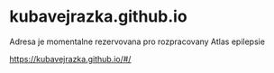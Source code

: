 # kubavejrazka.github.io
Adresa je momentalne rezervovana pro rozpracovany Atlas epilepsie

https://kubavejrazka.github.io/#/
